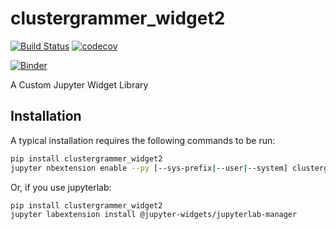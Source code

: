 
# clustergrammer_widget2

[![Build Status](https://travis-ci.org/ismms-himc/clustergrammer_widget2.svg?branch=master)](https://travis-ci.org/ismms-himc/clustergrammer_widget2)
[![codecov](https://codecov.io/gh/ismms-himc/clustergrammer_widget2/branch/master/graph/badge.svg)](https://codecov.io/gh/ismms-himc/clustergrammer_widget2)

[![Binder](https://mybinder.org/badge.svg)](https://mybinder.org/v2/gh/ismms-himc/clustergrammer_widget2/master)


A Custom Jupyter Widget Library

## Installation

A typical installation requires the following commands to be run:

```bash
pip install clustergrammer_widget2
jupyter nbextension enable --py [--sys-prefix|--user|--system] clustergrammer_widget2
```

Or, if you use jupyterlab:

```bash
pip install clustergrammer_widget2
jupyter labextension install @jupyter-widgets/jupyterlab-manager
```
